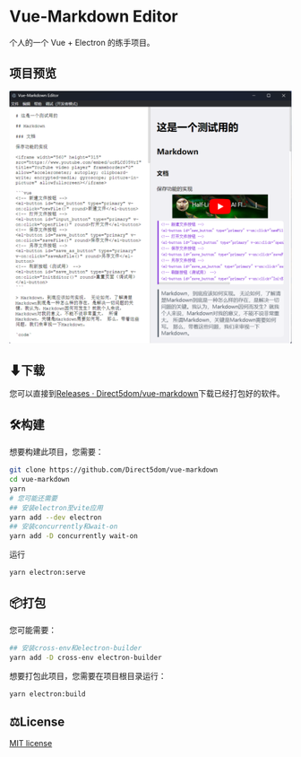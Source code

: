 # Vue-Markdown Editor

个人的一个 Vue + Electron 的练手项目。

## 项目预览

![img](./README/2022-08-23-161813.png)

## ⬇下载

您可以直接到[Releases · Direct5dom/vue-markdown](https://github.com/Direct5dom/vue-markdown/releases)下载已经打包好的软件。

## 🛠️构建

想要构建此项目，您需要：

```sh
git clone https://github.com/Direct5dom/vue-markdown
cd vue-markdown
yarn
# 您可能还需要
## 安装electron至vite应用
yarn add --dev electron
## 安装concurrently和wait-on
yarn add -D concurrently wait-on
```

运行

```sh
yarn electron:serve
```

## 📦︎打包

您可能需要：

```sh
## 安装cross-env和electron-builder
yarn add -D cross-env electron-builder
```

想要打包此项目，您需要在项目根目录运行：

```sh
yarn electron:build
```

## ⚖️License

[MIT license](./LICENSE)
